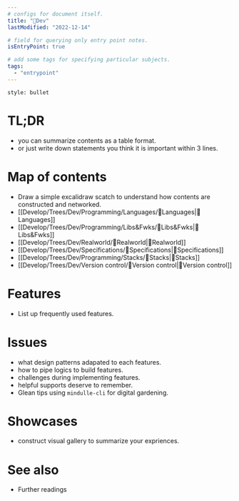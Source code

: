 ```yaml
---
# configs for document itself.
title: "🎉Dev"
lastModified: "2022-12-14"

# field for querying only entry point notes.
isEntryPoint: true

# add some tags for specifying particular subjects.
tags:
  - "entrypoint"
---
```

```toc
style: bullet
```

# TL;DR
- you can summarize contents as a table format.
- or just write down statements you think it is important within 3 lines.


# Map of contents
- Draw a simple excalidraw scatch to understand how contents are constructed and networked.
- [[Develop/Trees/Dev/Programming/Languages/🎉Languages|🎉Languages]]
- [[Develop/Trees/Dev/Programming/Libs&Fwks/🎉Libs&Fwks|🎉Libs&Fwks]]
- [[Develop/Trees/Dev/Realworld/🎉Realworld|🎉Realworld]]
- [[Develop/Trees/Dev/Specifications/🎉Specifications|🎉Specifications]]
- [[Develop/Trees/Dev/Programming/Stacks/🎉Stacks|🎉Stacks]]
- [[Develop/Trees/Dev/Version control/🎉Version control|🎉Version control]]

# Features
- List up frequently used features.

# Issues
- what design patterns adapated to each features.
- how to pipe logics to build features.
- challenges during implementing features.
- helpful supports deserve to remember.
- Glean tips using `mindulle-cli` for digital gardening.

# Showcases
- construct visual gallery to summarize your expriences.

# See also
- Further readings
